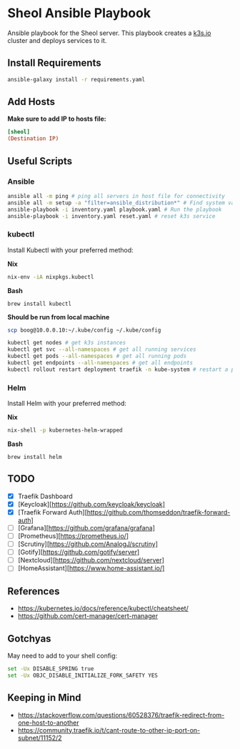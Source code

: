 # Sheol Ansible Playbook

Ansible playbook for the Sheol server. This playbook creates a [k3s.io](https://k3s.io/) cluster and deploys services to it.

## Install Requirements

```bash
ansible-galaxy install -r requirements.yaml
```

## Add Hosts

**Make sure to add IP to hosts file:**

```ini
[sheol]
(Destination IP)
```

## Useful Scripts

### Ansible

```bash
ansible all -m ping # ping all servers in host file for connectivity
ansible all -m setup -a "filter=ansible_distribution*" # Find system variables
ansible-playbook -i inventory.yaml playbook.yaml # Run the playbook
ansible-playbook -i inventory.yaml reset.yaml # reset k3s service
```

### kubectl

Install Kubectl with your preferred method:

**Nix**

```bash
nix-env -iA nixpkgs.kubectl
```

**Bash**

```
brew install kubectl
```

**Should be run from local machine**

```bash
scp boog@10.0.0.10:~/.kube/config ~/.kube/config
```

```bash
kubectl get nodes # get k3s instances
kubectl get svc --all-namespaces # get all running services
kubectl get pods --all-namespaces # get all running pods
kubectl get endpoints --all-namespaces # get all endpoints
kubectl rollout restart deployment traefik -n kube-system # restart a pod
```

### Helm

Install Helm with your preferred method:

**Nix**

```bash
nix-shell -p kubernetes-helm-wrapped
```

**Bash**

```
brew install helm
```



## TODO

- [x] Traefik Dashboard
- [x] [Keycloak][https://github.com/keycloak/keycloak]
- [x] [Traefik Forward Auth][https://github.com/thomseddon/traefik-forward-auth]
- [ ] [Grafana][https://github.com/grafana/grafana]
- [ ] [Prometheus][https://prometheus.io/]
- [ ] [Scrutiny][https://github.com/AnalogJ/scrutiny]
- [ ] [Gotify][https://github.com/gotify/server]
- [ ] [Nextcloud][https://github.com/nextcloud/server]
- [ ] [HomeAssistant][https://www.home-assistant.io/]

## References

- https://kubernetes.io/docs/reference/kubectl/cheatsheet/
- <https://github.com/cert-manager/cert-manager>

## Gotchyas

May need to add to your shell config:

```bash
set -Ux DISABLE_SPRING true
set -Ux OBJC_DISABLE_INITIALIZE_FORK_SAFETY YES
```

## Keeping in Mind

* https://stackoverflow.com/questions/60528376/traefik-redirect-from-one-host-to-another
* https://community.traefik.io/t/cant-route-to-other-ip-port-on-subnet/11152/2
